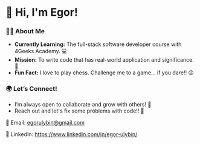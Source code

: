 # 👋 Hi, I'm Egor!



### 🧑‍💻 About Me

- **Currently Learning:** The full-stack software developer course with 4Geeks Academy. 💻
- **Mission:** To write code that has real-world application and significance. 🔧
- **Fun Fact:** I love to play chess. Challenge me to a game... if you dare!! 😉



### 🌍 Let’s Connect!

- I’m always open to collaborate and grow with others! 🙏
- Reach out and let's fix some problems with code!! 🚀


📧 Email: egorulybin@gmail.com

💼 LinkedIn: https://www.linkedin.com/in/egor-ulybin/
